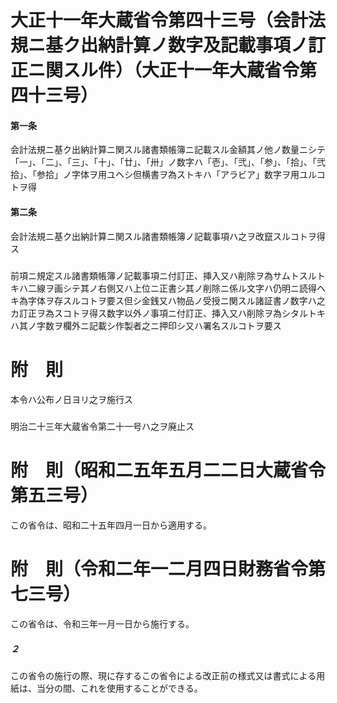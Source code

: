 # 大正十一年大蔵省令第四十三号（会計法規ニ基ク出納計算ノ数字及記載事項ノ訂正ニ関スル件）（大正十一年大蔵省令第四十三号）
#### 第一条
会計法規ニ基ク出納計算ニ関スル諸書類帳簿ニ記載スル金額其ノ他ノ数量ニシテ「一」、「二」、「三」、「十」、「廿」、「卅」ノ数字ハ「壱」、「弐」、「参」、「拾」、「弐拾」、「参拾」ノ字体ヲ用ユヘシ但横書ヲ為ストキハ「アラビア」数字ヲ用ユルコトヲ得
#### 第二条
会計法規ニ基ク出納計算ニ関スル諸書類帳簿ノ記載事項ハ之ヲ改竄スルコトヲ得ス
##### 
前項ニ規定スル諸書類帳簿ノ記載事項ニ付訂正、挿入又ハ削除ヲ為サムトスルトキハ二線ヲ画シテ其ノ右側又ハ上位ニ正書シ其ノ削除ニ係ル文字ハ仍明ニ読得ヘキ為字体ヲ存スルコトヲ要ス但シ金銭又ハ物品ノ受授ニ関スル諸証書ノ数字ハ之カ訂正ヲ為スコトヲ得ス数字以外ノ事項ニ付訂正、挿入又ハ削除ヲ為シタルトキハ其ノ字数ヲ欄外ニ記載シ作製者之ニ押印シ又ハ署名スルコトヲ要ス
# 附　則
本令ハ公布ノ日ヨリ之ヲ施行ス
##### 
明治二十三年大蔵省令第二十一号ハ之ヲ廃止ス
# 附　則（昭和二五年五月二二日大蔵省令第五三号）
この省令は、昭和二十五年四月一日から適用する。
# 附　則（令和二年一二月四日財務省令第七三号）
この省令は、令和三年一月一日から施行する。
##### ２
この省令の施行の際、現に存するこの省令による改正前の様式又は書式による用紙は、当分の間、これを使用することができる。
